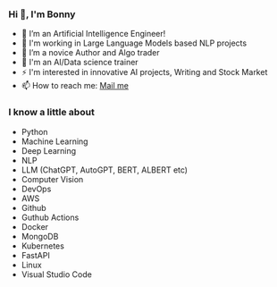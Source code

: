 ### Hi 👋, I'm Bonny


- 🔭 I’m an Artificial Intelligence Engineer!
- 🌱 I'm working in Large Language Models based NLP projects
- 🌋 I’m a novice Author and Algo trader
- 🌋 I'm an AI/Data science trainer
- ⚡ I'm interested in innovative AI projects, Writing and Stock Market
- 📫 How to reach me: [Mail me](mailto:philipbonny18@gmail.com) 


### I know a little about
- Python
- Machine Learning
- Deep Learning
- NLP
- LLM (ChatGPT, AutoGPT, BERT, ALBERT etc)
- Computer Vision
- DevOps
- AWS
- Github
- Guthub Actions
- Docker
- MongoDB
- Kubernetes
- FastAPI
- Linux
- Visual Studio Code
